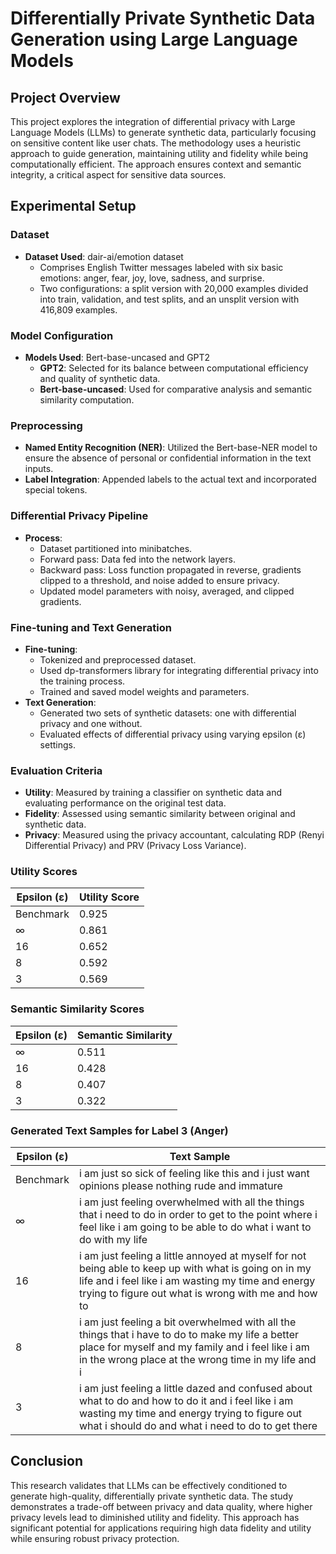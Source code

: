 # Differentially Private Synthetic Data Generation using Large Language Models

## Project Overview

This project explores the integration of differential privacy with Large Language Models (LLMs) to generate synthetic data, particularly focusing on sensitive content like user chats. The methodology uses a heuristic approach to guide generation, maintaining utility and fidelity while being computationally efficient. The approach ensures context and semantic integrity, a critical aspect for sensitive data sources.

## Experimental Setup

### Dataset

-   **Dataset Used**: dair-ai/emotion dataset
    -   Comprises English Twitter messages labeled with six basic emotions: anger, fear, joy, love, sadness, and surprise.
    -   Two configurations: a split version with 20,000 examples divided into train, validation, and test splits, and an unsplit version with 416,809 examples.

### Model Configuration

-   **Models Used**: Bert-base-uncased and GPT2
    -   **GPT2**: Selected for its balance between computational efficiency and quality of synthetic data.
    -   **Bert-base-uncased**: Used for comparative analysis and semantic similarity computation.

### Preprocessing

-   **Named Entity Recognition (NER)**: Utilized the Bert-base-NER model to ensure the absence of personal or confidential information in the text inputs.
-   **Label Integration**: Appended labels to the actual text and incorporated special tokens.

### Differential Privacy Pipeline

-   **Process**:
    -   Dataset partitioned into minibatches.
    -   Forward pass: Data fed into the network layers.
    -   Backward pass: Loss function propagated in reverse, gradients clipped to a threshold, and noise added to ensure privacy.
    -   Updated model parameters with noisy, averaged, and clipped gradients.

### Fine-tuning and Text Generation

-   **Fine-tuning**:
    -   Tokenized and preprocessed dataset.
    -   Used dp-transformers library for integrating differential privacy into the training process.
    -   Trained and saved model weights and parameters.
-   **Text Generation**:
    -   Generated two sets of synthetic datasets: one with differential privacy and one without.
    -   Evaluated effects of differential privacy using varying epsilon (ε) settings.

### Evaluation Criteria

-   **Utility**: Measured by training a classifier on synthetic data and evaluating performance on the original test data.
-   **Fidelity**: Assessed using semantic similarity between original and synthetic data.
-   **Privacy**: Measured using the privacy accountant, calculating RDP (Renyi Differential Privacy) and PRV (Privacy Loss Variance).

### Utility Scores

| Epsilon (ε) | Utility Score |
|-------------|---------------|
| Benchmark   | 0.925         |
| ∞           | 0.861         |
| 16          | 0.652         |
| 8           | 0.592         |
| 3           | 0.569         |

### Semantic Similarity Scores

| Epsilon (ε) | Semantic Similarity |
|-------------|----------------------|
| ∞           | 0.511                |
| 16          | 0.428                |
| 8           | 0.407                |
| 3           | 0.322                |

### Generated Text Samples for Label 3 (Anger)

| Epsilon (ε) | Text Sample |
|-------------|-------------|
| Benchmark   | i am just so sick of feeling like this and i just want opinions please nothing rude and immature |
| ∞           | i am just feeling overwhelmed with all the things that i need to do in order to get to the point where i feel like i am going to be able to do what i want to do with my life |
| 16          | i am just feeling a little annoyed at myself for not being able to keep up with what is going on in my life and i feel like i am wasting my time and energy trying to figure out what is wrong with me and how to |
| 8           | i am just feeling a bit overwhelmed with all the things that i have to do to make my life a better place for myself and my family and i feel like i am in the wrong place at the wrong time in my life and i |
| 3           | i am just feeling a little dazed and confused about what to do and how to do it and i feel like i am wasting my time and energy trying to figure out what i should do and what i need to do to get there |



## Conclusion

This research validates that LLMs can be effectively conditioned to generate high-quality, differentially private synthetic data. The study demonstrates a trade-off between privacy and data quality, where higher privacy levels lead to diminished utility and fidelity. This approach has significant potential for applications requiring high data fidelity and utility while ensuring robust privacy protection.
